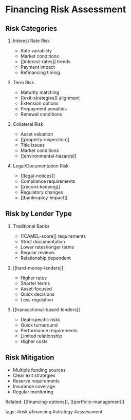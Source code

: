# Financing Risk Assessment

## Risk Categories
1. Interest Rate Risk
   - Rate variability
   - Market conditions
   - [[interest-rates]] trends
   - Payment impact
   - Refinancing timing

2. Term Risk
   - Maturity matching
   - [[exit-strategies]] alignment
   - Extension options
   - Prepayment penalties
   - Renewal conditions

3. Collateral Risk
   - Asset valuation
   - [[property-inspection]]
   - Title issues
   - Market conditions
   - [[environmental-hazards]]

4. Legal/Documentation Risk
   - [[legal-notices]]
   - Compliance requirements
   - [[record-keeping]]
   - Regulatory changes
   - [[bankruptcy-impact]]

## Risk by Lender Type
1. Traditional Banks
   - [[CAMEL-score]] requirements
   - Strict documentation
   - Lower rates/longer terms
   - Regular reviews
   - Relationship dependent

2. [[hard-money-lenders]]
   - Higher rates
   - Shorter terms
   - Asset-focused
   - Quick decisions
   - Less regulation

3. [[transactional-based-lenders]]
   - Deal-specific risks
   - Quick turnaround
   - Performance requirements
   - Limited relationship
   - Higher costs

## Risk Mitigation
- Multiple funding sources
- Clear exit strategies
- Reserve requirements
- Insurance coverage
- Regular monitoring

Related: [[financing-options]], [[portfolio-management]]

tags: #risk #financing #strategy #assessment 
